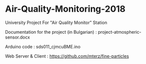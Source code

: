 # Air-Quality-Monitoring-2018
University Project For "Air Quality Monitor" Station

Documentation for the project (in Bulgarian) : project-atmospheric-sensor.docx

Arduino code : sds011_cjmcuBME.ino

Web Server & Client : https://github.com/mterz/fine-particles
